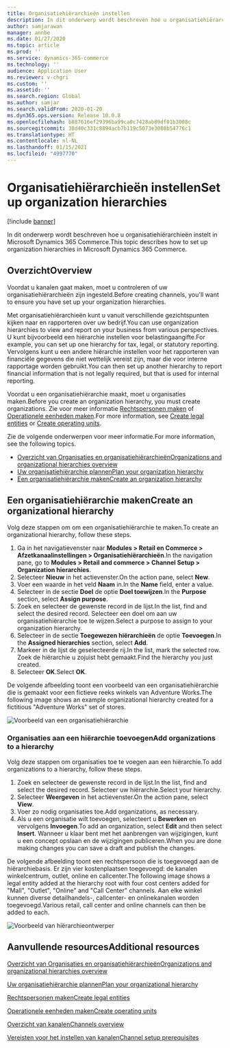 ```yaml
---
title: Organisatiehiërarchieën instellen
description: In dit onderwerp wordt beschreven hoe u organisatiehiërarchieën instelt in Microsoft Dynamics 365 Commerce.
author: samjarawan
manager: annbe
ms.date: 01/27/2020
ms.topic: article
ms.prod: ''
ms.service: dynamics-365-commerce
ms.technology: ''
audience: Application User
ms.reviewer: v-chgri
ms.custom: ''
ms.assetid: ''
ms.search.region: Global
ms.author: samjar
ms.search.validFrom: 2020-01-20
ms.dyn365.ops.version: Release 10.0.8
ms.openlocfilehash: b887616ef29396ba99ca0c7428ab89df01b3008c
ms.sourcegitcommit: 38d40c331c8894acb7b119c5073e3088b54776c1
ms.translationtype: HT
ms.contentlocale: nl-NL
ms.lasthandoff: 01/15/2021
ms.locfileid: "4997770"
---
```

# <a name="set-up-organization-hierarchies"></a><span data-ttu-id="85bad-103">Organisatiehiërarchieën instellen</span><span class="sxs-lookup"><span data-stu-id="85bad-103">Set up organization hierarchies</span></span>


[!include [banner](includes/banner.md)]

<span data-ttu-id="85bad-104">In dit onderwerp wordt beschreven hoe u organisatiehiërarchieën instelt in Microsoft Dynamics 365 Commerce.</span><span class="sxs-lookup"><span data-stu-id="85bad-104">This topic describes how to set up organization hierarchies in Microsoft Dynamics 365 Commerce.</span></span>

## <a name="overview"></a><span data-ttu-id="85bad-105">Overzicht</span><span class="sxs-lookup"><span data-stu-id="85bad-105">Overview</span></span>

<span data-ttu-id="85bad-106">Voordat u kanalen gaat maken, moet u controleren of uw organisatiehiërarchieën zijn ingesteld.</span><span class="sxs-lookup"><span data-stu-id="85bad-106">Before creating channels, you'll want to ensure you have set up your organization hierarchies.</span></span>

<span data-ttu-id="85bad-107">Met organisatiehiërarchieën kunt u vanuit verschillende gezichtspunten kijken naar en rapporteren over uw bedrijf.</span><span class="sxs-lookup"><span data-stu-id="85bad-107">You can use organization hierarchies to view and report on your business from various perspectives.</span></span> <span data-ttu-id="85bad-108">U kunt bijvoorbeeld een hiërarchie instellen voor belastingaangifte.</span><span class="sxs-lookup"><span data-stu-id="85bad-108">For example, you can set up one hierarchy for tax, legal, or statutory reporting.</span></span> <span data-ttu-id="85bad-109">Vervolgens kunt u een andere hiërarchie instellen voor het rapporteren van financiële gegevens die niet wettelijk vereist zijn, maar die voor interne rapportage worden gebruikt.</span><span class="sxs-lookup"><span data-stu-id="85bad-109">You can then set up another hierarchy to report financial information that is not legally required, but that is used for internal reporting.</span></span>

<span data-ttu-id="85bad-110">Voordat u een organisatiehiërarchie maakt, moet u organisaties maken.</span><span class="sxs-lookup"><span data-stu-id="85bad-110">Before you create an organization hierarchy, you must create organizations.</span></span> <span data-ttu-id="85bad-111">Zie voor meer informatie [Rechtspersonen maken](channels-legal-entities.md) of [Operationele eenheden maken](../fin-ops-core/fin-ops/organization-administration/tasks/create-operating-unit.md?toc=/dynamics365/commerce/toc.json).</span><span class="sxs-lookup"><span data-stu-id="85bad-111">For more information, see [Create legal entities](channels-legal-entities.md) or [Create operating units](../fin-ops-core/fin-ops/organization-administration/tasks/create-operating-unit.md?toc=/dynamics365/commerce/toc.json).</span></span>


<span data-ttu-id="85bad-112">Zie de volgende onderwerpen voor meer informatie.</span><span class="sxs-lookup"><span data-stu-id="85bad-112">For more information, see the following topics.</span></span>
- [<span data-ttu-id="85bad-113">Overzicht van Organisaties en organisatiehiërarchieën</span><span class="sxs-lookup"><span data-stu-id="85bad-113">Organizations and organizational hierarchies overview</span></span>](../fin-ops-core/fin-ops/organization-administration/organizations-organizational-hierarchies.md?toc=/dynamics365/commerce/toc.json)
- [<span data-ttu-id="85bad-114">Uw organisatiehiërarchie plannen</span><span class="sxs-lookup"><span data-stu-id="85bad-114">Plan your organization hierarchy</span></span>](../fin-ops-core/fin-ops/organization-administration/plan-organizational-hierarchy.md?toc=/dynamics365/commerce/toc.json)
- [<span data-ttu-id="85bad-115">Een organisatiehiërarchie maken</span><span class="sxs-lookup"><span data-stu-id="85bad-115">Create an organization hierarchy</span></span>](../fin-ops-core/fin-ops/organization-administration/tasks/create-organization-hierarchy.md?toc=/dynamics365/commerce/toc.json)

## <a name="create-an-organizational-hierarchy"></a><span data-ttu-id="85bad-116">Een organisatiehiërarchie maken</span><span class="sxs-lookup"><span data-stu-id="85bad-116">Create an organizational hierarchy</span></span>

<span data-ttu-id="85bad-117">Volg deze stappen om om een organisatiehiërarchie te maken.</span><span class="sxs-lookup"><span data-stu-id="85bad-117">To create an organizational hierarchy, follow these steps.</span></span>

1. <span data-ttu-id="85bad-118">Ga in het navigatievenster naar **Modules \> Retail en Commerce \> Afzetkanaalinstellingen \> Organisatiehiërarchieën**.</span><span class="sxs-lookup"><span data-stu-id="85bad-118">In the navigation pane, go to **Modules \> Retail and commerce \> Channel Setup \> Organization hierarchies**.</span></span>
1. <span data-ttu-id="85bad-119">Selecteer **Nieuw** in het actievenster.</span><span class="sxs-lookup"><span data-stu-id="85bad-119">On the action pane, select **New**.</span></span>
1. <span data-ttu-id="85bad-120">Voer een waarde in het veld **Naam** in.</span><span class="sxs-lookup"><span data-stu-id="85bad-120">In the **Name** field, enter a value.</span></span>
1. <span data-ttu-id="85bad-121">Selecteer in de sectie **Doel** de optie **Doel toewijzen**.</span><span class="sxs-lookup"><span data-stu-id="85bad-121">In the **Purpose** section, select **Assign purpose**.</span></span>
1. <span data-ttu-id="85bad-122">Zoek en selecteer de gewenste record in de lijst.</span><span class="sxs-lookup"><span data-stu-id="85bad-122">In the list, find and select the desired record.</span></span> <span data-ttu-id="85bad-123">Selecteer een doel om aan uw organisatiehiërarchie toe te wijzen.</span><span class="sxs-lookup"><span data-stu-id="85bad-123">Select a purpose to assign to your organization hierarchy.</span></span>
1. <span data-ttu-id="85bad-124">Selecteer in de sectie **Toegewezen hiërarchieën** de optie **Toevoegen**.</span><span class="sxs-lookup"><span data-stu-id="85bad-124">In the **Assigned hierarchies** section, select **Add**.</span></span>
1. <span data-ttu-id="85bad-125">Markeer in de lijst de geselecteerde rij.</span><span class="sxs-lookup"><span data-stu-id="85bad-125">In the list, mark the selected row.</span></span> <span data-ttu-id="85bad-126">Zoek de hiërarchie u zojuist hebt gemaakt.</span><span class="sxs-lookup"><span data-stu-id="85bad-126">Find the hierarchy you just created.</span></span>
1. <span data-ttu-id="85bad-127">Selecteer **OK**.</span><span class="sxs-lookup"><span data-stu-id="85bad-127">Select **OK**.</span></span>

<span data-ttu-id="85bad-128">De volgende afbeelding toont een voorbeeld van een organisatiehiërarchie die is gemaakt voor een fictieve reeks winkels van Adventure Works.</span><span class="sxs-lookup"><span data-stu-id="85bad-128">The following image shows an example organizational hierarchy created for a fictitious "Adventure Works" set of stores.</span></span>

![Voorbeeld van een organisatiehiërarchie](media/organizational-hierarchies.png)

### <a name="add-organizations-to-a-hierarchy"></a><span data-ttu-id="85bad-130">Organisaties aan een hiërarchie toevoegen</span><span class="sxs-lookup"><span data-stu-id="85bad-130">Add organizations to a hierarchy</span></span>

<span data-ttu-id="85bad-131">Volg deze stappen om organisaties toe te voegen aan een hiërarchie.</span><span class="sxs-lookup"><span data-stu-id="85bad-131">To add organizations to a hierarchy, follow these steps.</span></span>

1. <span data-ttu-id="85bad-132">Zoek en selecteer de gewenste record in de lijst.</span><span class="sxs-lookup"><span data-stu-id="85bad-132">In the list, find and select the desired record.</span></span> <span data-ttu-id="85bad-133">Selecteer uw hiërarchie.</span><span class="sxs-lookup"><span data-stu-id="85bad-133">Select your hierarchy.</span></span>
1. <span data-ttu-id="85bad-134">Selecteer **Weergeven** in het actievenster.</span><span class="sxs-lookup"><span data-stu-id="85bad-134">On the action pane, select **View**.</span></span>
1. <span data-ttu-id="85bad-135">Voer zo nodig organisaties toe.</span><span class="sxs-lookup"><span data-stu-id="85bad-135">Add organizations, as necessary.</span></span>
1. <span data-ttu-id="85bad-136">Als u een organisatie wilt toevoegen, selecteert u **Bewerken** en vervolgens **Invoegen**.</span><span class="sxs-lookup"><span data-stu-id="85bad-136">To add an organization, select **Edit** and then select **Insert**.</span></span> <span data-ttu-id="85bad-137">Wanneer u klaar bent met het aanbrengen van wijzigingen, kunt u een concept opslaan en de wijzigingen publiceren.</span><span class="sxs-lookup"><span data-stu-id="85bad-137">When you are done making changes you can save a draft and publish the changes.</span></span>

<span data-ttu-id="85bad-138">De volgende afbeelding toont een rechtspersoon die is toegevoegd aan de hiërarchiebasis. Er zijn vier kostenplaatsen toegevoegd: de kanalen winkelcentrum, outlet, online en callcenter.</span><span class="sxs-lookup"><span data-stu-id="85bad-138">The following image shows a legal entity added at the hierarchy root with four cost centers added for "Mall", "Outlet", "Online" and "Call Center" channels.</span></span> <span data-ttu-id="85bad-139">Aan elke winkel kunnen diverse detailhandels-, callcenter- en onlinekanalen worden toegevoegd.</span><span class="sxs-lookup"><span data-stu-id="85bad-139">Various retail, call center and online channels can then be added to each.</span></span>

![Voorbeeld van hiërarchieontwerper](media/hierarchy-designer.png)

## <a name="additional-resources"></a><span data-ttu-id="85bad-141">Aanvullende resources</span><span class="sxs-lookup"><span data-stu-id="85bad-141">Additional resources</span></span>

[<span data-ttu-id="85bad-142">Overzicht van Organisaties en organisatiehiërarchieën</span><span class="sxs-lookup"><span data-stu-id="85bad-142">Organizations and organizational hierarchies overview</span></span>](../fin-ops-core/fin-ops/organization-administration/organizations-organizational-hierarchies.md?toc=/dynamics365/commerce/toc.json)

[<span data-ttu-id="85bad-143">Uw organisatiehiërarchie plannen</span><span class="sxs-lookup"><span data-stu-id="85bad-143">Plan your organizational hierarchy</span></span>](../fin-ops-core/fin-ops/organization-administration/plan-organizational-hierarchy.md?toc=/dynamics365/commerce/toc.json)

[<span data-ttu-id="85bad-144">Rechtspersonen maken</span><span class="sxs-lookup"><span data-stu-id="85bad-144">Create legal entities</span></span>](channels-legal-entities.md)

[<span data-ttu-id="85bad-145">Operationele eenheden maken</span><span class="sxs-lookup"><span data-stu-id="85bad-145">Create operating units</span></span>](../fin-ops-core/fin-ops/organization-administration/tasks/create-operating-unit.md?toc=/dynamics365/commerce/toc.json)

[<span data-ttu-id="85bad-146">Overzicht van kanalen</span><span class="sxs-lookup"><span data-stu-id="85bad-146">Channels overview</span></span>](channels-overview.md)

[<span data-ttu-id="85bad-147">Vereisten voor het instellen van kanalen</span><span class="sxs-lookup"><span data-stu-id="85bad-147">Channel setup prerequisites</span></span>](channels-prerequisites.md)
